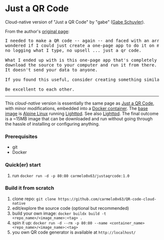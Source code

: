 # Just a QR Code
Cloud-native version of "Just a QR Code" by "gabe" ([Gabe Schuyler](https://www.gabe-sky.com/)).

From the author's [original page](https://justaqrcode.com/):
<pre>I needed to make a QR code -- again -- and faced with an array of janky free sites,
wondered if I could just create a one-page app to do it on my terms. No ads, no trackers,
no logging what I type, no upsell ... just a qr code.

What I ended up with is this one-page app that's completely yours to control. You can even
download the source to your computer and run it from there. Read through the source if you like.
It doesn't send your data to anyone.

If you found this useful, consider creating something similar of your own.

Be excellent to each other.</pre>

----

This _cloud-native_ version is essentially the same page as [Just a QR Code](https://justaqrcode.com/), with minor modifications, embedded into a [Docker container](https://www.docker.com/resources/what-container/).
The [base image](https://docs.docker.com/build/building/base-images/) is [Alpine Linux](https://alpinelinux.org/) running [Lighttpd](https://www.lighttpd.net/). See also [Lighttpd](https://wiki.alpinelinux.org/wiki/Lighttpd).
The final outcome is a ~15MB image that can be downloaded and run without going through the hassle of installing or configuring anything.

### Prerequisites
- git
- Docker

### Quick(er) start
1. run `docker run -d -p 80:80 carmelo0x63/justaqrcode:1.0`

### Build it from scratch
1. clone repo: `git clone https://github.com/carmelo0x63/QR-code-cloud-native`
2. edit/explore the source code (optional but recommended)
3. build your own image: `docker buildx build -t <repo_name>/<image_name>:<tag> .`
4. spin it up: `docker run -d --rm -p 80:80 --name <container_name> <repo_name>/<image_name>:<tag>`
5. you own QR code generator is available at `http://localhost/`
